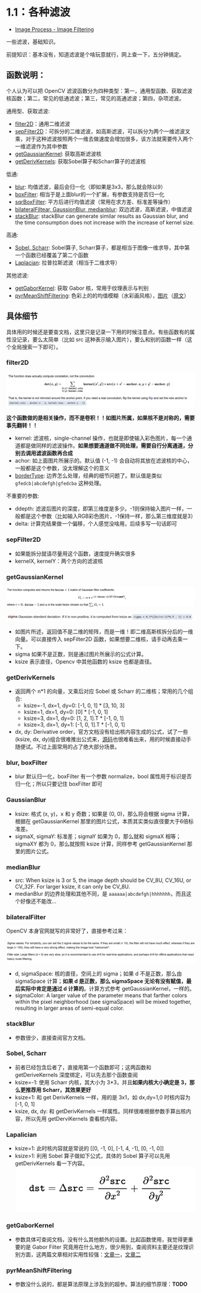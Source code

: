 # 1.1：各种滤波

- [Image Process - Image Filtering](https://docs.opencv.org/4.x/d4/d86/group__imgproc__filter.html)

一些滤波，基础知识。

前提知识：基本没有，知道滤波是个啥玩意就行，网上查一下，五分钟搞定。

## 函数说明：

个人认为可以把 OpenCV 滤波函数分为四种类型：第一，通用型函数、获取滤波核函数；第二，常见的低通滤波；第三，常见的高通滤波；第四，杂项滤波。

通用型、获取滤波:

- [filter2D](https://docs.opencv.org/4.x/d4/d86/group__imgproc__filter.html#ga27c049795ce870216ddfb366086b5a04)：通用二维滤波
- [sepFilter2D](https://docs.opencv.org/4.x/d4/d86/group__imgproc__filter.html#ga910e29ff7d7b105057d1625a4bf6318d)：可拆分的二维滤波，如高斯滤波，可以拆分为两个一维滤波叉乘，对于这种滤波按照两个一维去做速度会增加很多，该方法就需要传入两个一维滤波作为其中参数
- [getGaussianKernel](https://docs.opencv.org/4.x/d4/d86/group__imgproc__filter.html#ga76e863e7869912edbe88321253b72688): 获取高斯滤波核
- [getDerivKernels](https://docs.opencv.org/4.x/d4/d86/group__imgproc__filter.html#ga6d6c23f7bd3f5836c31cfae994fc4aea): 获取Sobel算子和Scharr算子的滤波核

低通:

- [blur](https://docs.opencv.org/4.x/d4/d86/group__imgproc__filter.html#ga8c45db9afe636703801b0b2e440fce37): 均值滤波，最后会归一化（即如果是3x3，那么就会除以9）
- [boxFilter](https://docs.opencv.org/4.x/d4/d86/group__imgproc__filter.html#ga8c45db9afe636703801b0b2e440fce37): 相当于是上面blur的一个扩展，有参数支持是否归一化
- [sqrBoxFilter](https://docs.opencv.org/4.x/d4/d86/group__imgproc__filter.html#ga76e863e7869912edbe88321253b72688): 平方后进行均值滤波（常用在求方差、标准差等操作）
- [bilateralFiltear, GaussionBlur, medianblur](): 双边滤波，高斯滤波，中值滤波
- [stackBlur](https://docs.opencv.org/4.x/d4/d86/group__imgproc__filter.html#ga13a01048a8a200aab032ce86a9e7c7be): stackBlur can generate similar results as Gaussian blur, and the time consumption does not increase with the increase of kernel size.

高通:

- [Sobel, Scharr](https://docs.opencv.org/4.x/d4/d86/group__imgproc__filter.html#gacea54f142e81b6758cb6f375ce782c8d): Sobel算子, Scharr算子，都是相当于图像一维求导，其中第一个函数已经覆盖了第二个函数
- [Laplacian](https://docs.opencv.org/4.x/d4/d86/group__imgproc__filter.html#gad78703e4c8fe703d479c1860d76429e6): 拉普拉斯滤波（相当于二维求导）

其他滤波:

- [getGaborKernel](https://docs.opencv.org/4.x/d4/d86/group__imgproc__filter.html#ga6d6c23f7bd3f5836c31cfae994fc4aea): 获取 Gabor 核，常用于纹理表示与判别
- [pyrMeanShiftFiltering](https://docs.opencv.org/4.x/d4/d86/group__imgproc__filter.html#ga9fabdce9543bd602445f5db3827e4cc0): 色彩上的的均值模糊（水彩画风格），[图片](./image/1.1/20190702132744870.png)（[原文](https://blog.csdn.net/kingkee/article/details/94437333)）

## 具体细节

具体用的时候还是要查文档，这里只是记录一下用的时候注意点。有些函数有的属性没记录，要么太简单（比如 src 这种表示输入图片），要么和别的函数一样（这个全局搜索一下即可）。

### filter2D

  ![1720691767475](image/1.1/1720691767475.png)

**这个函数做的是相关操作，而不是卷积！！如图片所属，如果核不是对称的，需要事先翻转！！**

- kernel: 滤波核，single-channel 操作，也就是即使输入彩色图片，每一个通道都是做同样的滤波操作。**如果想要通道做不同处理，需要自行分离通道，分别去调用滤波函数再合成**
- achor: 如上面图片所展示的。默认值 (-1, -1) 会自动将其放在滤波核的中心，一般都是这个参数，没太理解这个的意义
- [borderType](https://docs.opencv.org/4.x/d2/de8/group__core__array.html#ga209f2f4869e304c82d07739337eae7c5): 边界怎么处理，经典的细节问题了。默认值是类似 `gfedcb|abcdefgh|gfedcba` 这种处理。

不重要的参数:

- ddepth: 滤波后图片的深度，即第三维度是多少。-1则保持输入图片一样，一般都是这个参数（比如输入RGB彩色图片，-1保持一样，那么第三维度就是3）
- delta: 计算完结果做一个偏移，个人感觉没啥用，后续多写一句话即可

### sepFilter2D

- 如果能拆分就请尽量用这个函数，速度提升确实很多
- kernelX, kernelY：两个方向的滤波核

### getGaussianKernel

![1720692528242](image/1.1/1720692528242.png)

![1720693712509](image/1.1/1720693712509.png)

- 如图片所述，返回值不是二维的矩阵，而是一维！即二维高斯核拆分后的一维向量。可以直接传入 sepFilter2D 函数，如果想要二维核，请手动再去乘一下。
- sigma 如果不是正数，则是通过图片所展示的公式计算。
- ksize 表示直径，Opencv 中其他函数的 ksize 也都是直径。

### getDerivKernels

- 返回两个 n*1 的向量，叉乘后对应 Sobel 或 Scharr 的二维核；常用的几个组合:
  - ksize=-1, dx=1, dy=0: [-1, 0, 1] * [3, 10, 3]
  - ksize=1, dx=1, dy=0: [0] * [-1, 0, 1]
  - ksize=3, dx=1, dy=0: [1, 2, 1].T * [-1, 0, 1]
  - ksize=3, dx=1, dy=1: [-1, 0, 1].T * [-1, 0, 1]
- dx, dy: Derivative order，官方文档没有给出核内容生成的公式，试了一些(ksize, dx, dy)组合很难推出公式来，[源码](https://github.com/opencv/opencv/blob/4.x/modules/imgproc/src/deriv.cpp#L172)也很难看出来，用的时候直接动手随便试。不过上面常用的占了绝大部分场景。

### blur, boxFilter

- blur 默认归一化，boxFilter 有一个参数 normalize，bool 属性用于标识是否归一化；所以只要记住 boxFilter 即可

### GaussianBlur

- ksize: 格式 (x, y)，x 和 y 奇数；如果是 (0, 0)，那么将会根据 sigma 计算，根据在 getGaussianKernel 那里的图片公式，本质其实类似直径要大于6倍标准差。
- sigmaX, sigmaY: 标准差；sigmaY 如果为 0，那么就和 sigmaX 相等；sigmaXY 都为 0，那么就按照 ksize 计算，同样参考 getGaussianKernel 那里的图片公式。

### medianBlur

- src:  When ksize is 3 or 5, the image depth should be CV_8U, CV_16U, or CV_32F. For larger ksize, it can only be CV_8U.
- medianBlur 的边界处理和其他不同，是 `aaaaaa|abcdefgh|hhhhhhh`，而且这个好像还不能改...

### bilateralFilter

OpenCV 本身官网就写的非常好了，直接参考过来：

![1720694304559](image/1.1/1720694304559.png)

- d, sigmaSpace: 核的直径，空间上的 sigma；如果 d 不是正数，那么由 sigmaSpace 计算；**如果 d 是正数，那么 sigmaSpace 无论有没有赋值，最后实际中肯定是通过 d 计算的**。计算方式参考 getGaussianKernel，一样的。
- sigmaColor: A larger value of the parameter means that farther colors within the pixel neighborhood (see sigmaSpace) will be mixed together, resulting in larger areas of semi-equal color.

### stackBlur

- 参数很少，直接查阅官方文档。

### Sobel, Scharr

- 前者已经包含后者了，直接用第一个函数即可；这两函数和 getDeriveKernels 深度绑定，可以先去那个函数查阅
- ksize=-1: 使用 Scharr 内核，其大小为 3\*3，并且**如果内核大小确定是 3，那么更推荐用 Scharr，其效果更好**
- ksize=1: 和 get DerivKernels 一样，用的是 3x1，如 dx,dy=1,0 时核内容为 [-1, 0, 1]
- ksize, dx, dy: 和 getDerivKernels 一样属性。同样很难根据参数手算出核内容，所以先用 getDerviKernels 查看核内容。

### Lapalician

- ksize=1: 此时核内容就是常说的 [[0, -1, 0], [-1, 4, -1], [0, -1, 0]]
- ksize>1: 利用 Sobel 算子做如下公式，具体的 Sobel 算子可以先用 getDerivKernels 看一下内容。
  ![1720716253707](image/1.1/1720716253707.png)

### getGaborKernel

- 参数具体可查阅文档，没有什么其他额外的设置。比起函数使用，我觉得更重要的是 Gabor Filter 究竟用在什么地方，很少用到，查阅资料主要还是纹理识别方面，这两篇文章相对实用性较强：[文章一](https://scikit-image.org/docs/stable/auto_examples/features_detection/plot_gabor.html)，[文章二](https://ww2.mathworks.cn/help/images/texture-segmentation-using-gabor-filters.html)

### pyrMeanShiftFiltering

- 参数没什么说的，都是算法原理上涉及到的超参。算法的细节原理：**TODO**